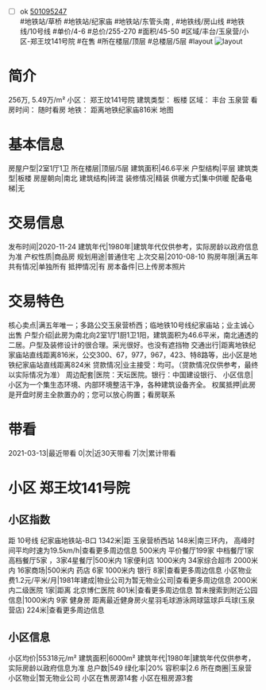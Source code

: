- [ ] ok [501095247](https://bj.5i5j.com/ershoufang/501095247.html)  
 #地铁站/草桥 #地铁站/纪家庙 #地铁站/东管头南 ,  #地铁线/房山线 #地铁线/10号线
#单价/4-6 #总价/255-270 #面积/45-50   #区域/丰台/玉泉营/小区-郑王坟141号院 #在售 #所在楼层/顶层 #总楼层/5层 #layout 
![layout](http://image2a.5i5j.com/bdir/layout/eff0b45ab71d47a09aa955f38ef49724.jpg_P5.jpg) 
# 简介 
 256万,  5.49万/m² 
小区： 郑王坟141号院
建筑类型： 板楼
区域： 丰台 玉泉营
看房时间： 随时看房
地铁： 距离地铁纪家庙816米 地图
# 基本信息 
 房屋户型|2室1厅1卫
所在楼层|顶层/5层
建筑面积|46.6平米
户型结构|平层
建筑类型|板楼
房屋朝向|南北
建筑结构|砖混
装修情况|精装
供暖方式|集中供暖
配备电梯|无
# 交易信息 
 发布时间|2020-11-24
建筑年代|1980年|建筑年代仅供参考，实际房龄以政府信息为准
产权性质|商品房
规划用途|普通住宅
上次交易|2010-08-10
购房年限|满五年
共有情况|单独所有
抵押情况|有
房本备件|已上传房本照片
# 交易特色 
 核心卖点|满五年唯一；多路公交玉泉营桥西；临地铁10号线纪家庙站；业主诚心出售
户型介绍|此房为南北向2室1厅1厨1卫1阳，建筑面积为46.6平米，南北通透的二居。户型及装修设计的很合理。采光很好。也没有遮挡物
交通出行|距离地铁纪家庙站直线距离816米，公交300、67，977，967，423、特8路等，出小区是地铁纪家庙站直线距离824米
贷款情况|业主接受：均可。（贷款情况仅供参考，最终以实际情况为准）
周边配套|医院：天坛医院。银行：中国建设银行、
小区信息|小区为一个集生态环境、内部环境整洁干净，各种建筑设备齐全。
权属抵押|此房是开盘时房主全款置办的；您可以放心购置；看房联系
# 带看 
 2021-03-13|最近带看	 0|次|近30天带看	 7|次|累计带看
# 小区 郑王坟141号院
## 小区指数 
 距 10号线 纪家庙地铁站-B口 1342米|距 玉泉营桥西站 148米|南三环内， 高峰时间平均时速为19.5km/h|查看更多周边信息
500米内 平价餐厅199家
中档餐厅1家
高档餐厅5家 ，3家4星餐厅|500米内 1家便利店
1000米内 34家综合超市
2000米内 16家商场|500米内 药店 6家
1000米内 银行 8家|查看更多周边信息
小区物业费1.2元/平米/月|1981年建成|物业公司为暂无物业公司|查看更多周边信息
2000米内二级医院 1家|距离 北京博仁医院  801米|查看更多周边信息
暂未搜索到附近公园信息|1000米内 9家 健身房
距离最近健身房火星羽毛球游泳网球篮球乒乓球(玉泉营店) 224米|查看更多周边信息
## 小区信息 
 小区均价|55318元/m²
建筑面积|6000m²
建筑年代|1980年|建筑年代仅供参考，实际房龄以政府信息为准
总户数|549
绿化率|20%
容积率|2.6
所在商圈|玉泉营
小区物业|暂无物业公司
小区在售房源14套
小区在租房源3套
